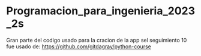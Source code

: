 # Programacion_para_ingenieria_2023_2s

Gran parte del codigo usado para la cracion de la app sel seguimiento 10 fue usado de: https://github.com/gitdagray/python-course
